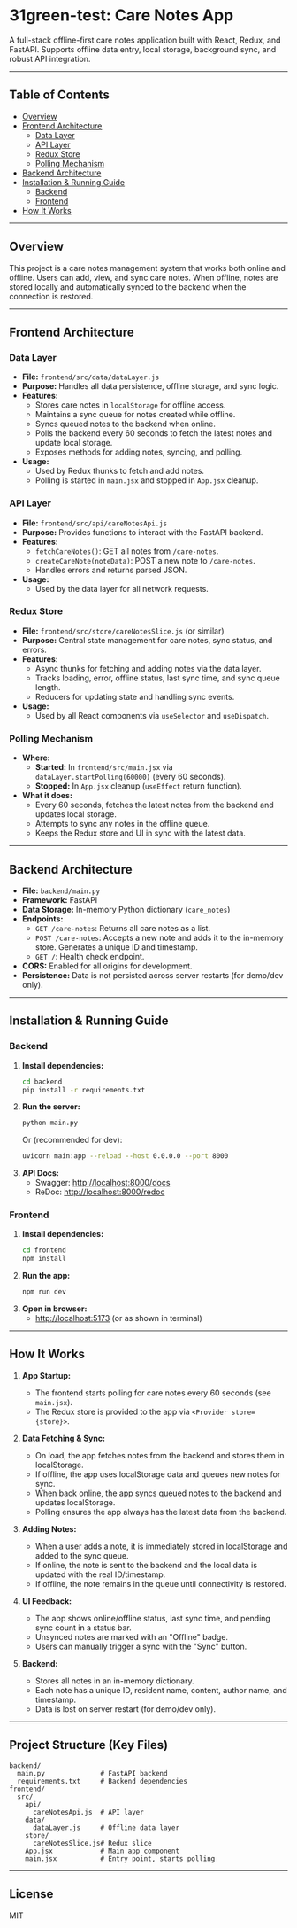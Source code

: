 # 31green-test: Care Notes App

A full-stack offline-first care notes application built with React, Redux, and FastAPI. Supports offline data entry, local storage, background sync, and robust API integration.

---

## Table of Contents
- [Overview](#overview)
- [Frontend Architecture](#frontend-architecture)
  - [Data Layer](#data-layer)
  - [API Layer](#api-layer)
  - [Redux Store](#redux-store)
  - [Polling Mechanism](#polling-mechanism)
- [Backend Architecture](#backend-architecture)
- [Installation & Running Guide](#installation--running-guide)
  - [Backend](#backend)
  - [Frontend](#frontend)
- [How It Works](#how-it-works)

---

## Overview
This project is a care notes management system that works both online and offline. Users can add, view, and sync care notes. When offline, notes are stored locally and automatically synced to the backend when the connection is restored.

---

## Frontend Architecture

### Data Layer
- **File:** `frontend/src/data/dataLayer.js`
- **Purpose:** Handles all data persistence, offline storage, and sync logic.
- **Features:**
  - Stores care notes in `localStorage` for offline access.
  - Maintains a sync queue for notes created while offline.
  - Syncs queued notes to the backend when online.
  - Polls the backend every 60 seconds to fetch the latest notes and update local storage.
  - Exposes methods for adding notes, syncing, and polling.
- **Usage:**
  - Used by Redux thunks to fetch and add notes.
  - Polling is started in `main.jsx` and stopped in `App.jsx` cleanup.

### API Layer
- **File:** `frontend/src/api/careNotesApi.js`
- **Purpose:** Provides functions to interact with the FastAPI backend.
- **Features:**
  - `fetchCareNotes()`: GET all notes from `/care-notes`.
  - `createCareNote(noteData)`: POST a new note to `/care-notes`.
  - Handles errors and returns parsed JSON.
- **Usage:**
  - Used by the data layer for all network requests.

### Redux Store
- **File:** `frontend/src/store/careNotesSlice.js` (or similar)
- **Purpose:** Central state management for care notes, sync status, and errors.
- **Features:**
  - Async thunks for fetching and adding notes via the data layer.
  - Tracks loading, error, offline status, last sync time, and sync queue length.
  - Reducers for updating state and handling sync events.
- **Usage:**
  - Used by all React components via `useSelector` and `useDispatch`.

### Polling Mechanism
- **Where:**
  - **Started:** In `frontend/src/main.jsx` via `dataLayer.startPolling(60000)` (every 60 seconds).
  - **Stopped:** In `App.jsx` cleanup (`useEffect` return function).
- **What it does:**
  - Every 60 seconds, fetches the latest notes from the backend and updates local storage.
  - Attempts to sync any notes in the offline queue.
  - Keeps the Redux store and UI in sync with the latest data.

---

## Backend Architecture
- **File:** `backend/main.py`
- **Framework:** FastAPI
- **Data Storage:** In-memory Python dictionary (`care_notes`)
- **Endpoints:**
  - `GET /care-notes`: Returns all care notes as a list.
  - `POST /care-notes`: Accepts a new note and adds it to the in-memory store. Generates a unique ID and timestamp.
  - `GET /`: Health check endpoint.
- **CORS:** Enabled for all origins for development.
- **Persistence:** Data is not persisted across server restarts (for demo/dev only).

---

## Installation & Running Guide

### Backend
1. **Install dependencies:**
   ```bash
   cd backend
   pip install -r requirements.txt
   ```
2. **Run the server:**
   ```bash
   python main.py
   ```
   Or (recommended for dev):
   ```bash
   uvicorn main:app --reload --host 0.0.0.0 --port 8000
   ```
3. **API Docs:**
   - Swagger: [http://localhost:8000/docs](http://localhost:8000/docs)
   - ReDoc: [http://localhost:8000/redoc](http://localhost:8000/redoc)

### Frontend
1. **Install dependencies:**
   ```bash
   cd frontend
   npm install
   ```
2. **Run the app:**
   ```bash
   npm run dev
   ```
3. **Open in browser:**
   - [http://localhost:5173](http://localhost:5173) (or as shown in terminal)

---

## How It Works

1. **App Startup:**
   - The frontend starts polling for care notes every 60 seconds (see `main.jsx`).
   - The Redux store is provided to the app via `<Provider store={store}>`.

2. **Data Fetching & Sync:**
   - On load, the app fetches notes from the backend and stores them in localStorage.
   - If offline, the app uses localStorage data and queues new notes for sync.
   - When back online, the app syncs queued notes to the backend and updates localStorage.
   - Polling ensures the app always has the latest data from the backend.

3. **Adding Notes:**
   - When a user adds a note, it is immediately stored in localStorage and added to the sync queue.
   - If online, the note is sent to the backend and the local data is updated with the real ID/timestamp.
   - If offline, the note remains in the queue until connectivity is restored.

4. **UI Feedback:**
   - The app shows online/offline status, last sync time, and pending sync count in a status bar.
   - Unsynced notes are marked with an "Offline" badge.
   - Users can manually trigger a sync with the "Sync" button.

5. **Backend:**
   - Stores all notes in an in-memory dictionary.
   - Each note has a unique ID, resident name, content, author name, and timestamp.
   - Data is lost on server restart (for demo/dev only).

---

## Project Structure (Key Files)

```
backend/
  main.py              # FastAPI backend
  requirements.txt     # Backend dependencies
frontend/
  src/
    api/
      careNotesApi.js  # API layer
    data/
      dataLayer.js     # Offline data layer
    store/
      careNotesSlice.js# Redux slice
    App.jsx            # Main app component
    main.jsx           # Entry point, starts polling
```

---

## License
MIT 